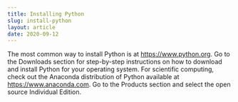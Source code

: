 ```yaml
---
title: Installing Python
slug: install-python
layout: article
date: 2020-09-12
---
```


The most common way to install Python is at <https://www.python.org>. Go to the Downloads section for step-by-step instructions on how to download and install Python for your operating system. For scientific computing, check out the Anaconda distribution of Python available at <https://www.anaconda.com>. Go to the Products section and select the open source Individual Edition.
